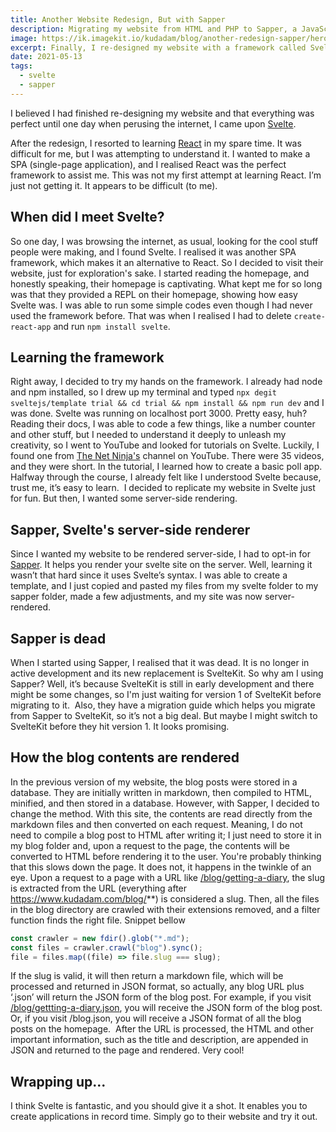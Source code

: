 ```yaml
---
title: Another Website Redesign, But with Sapper
description: Migrating my website from HTML and PHP to Sapper, a JavaScript framework for building web apps
image: https://ik.imagekit.io/kudadam/blog/another-redesign-sapper/hero
excerpt: Finally, I re-designed my website with a framework called Svelte
date: 2021-05-13
tags:
  - svelte
  - sapper
---
```


I believed I had finished re-designing my website and that everything was perfect until one day when perusing the internet, I came upon [Svelte](https://svelte.dev/).

After the redesign, I resorted to learning [React](https://reactjs.org/) in my spare time. It was difficult for me, but I was attempting to understand it. I wanted to make a SPA (single-page application), and I realised React was the perfect framework to assist me. This was not my first attempt at learning React. I’m just not getting it. It appears to be difficult (to me).

## When did I meet Svelte?

So one day, I was browsing the internet, as usual, looking for the cool stuff people were making, and I found Svelte. I realised it was another SPA framework, which makes it an alternative to React. So I decided to visit their website, just for exploration's sake.
I started reading the homepage, and honestly speaking, their homepage is captivating.
What kept me for so long was that they provided a REPL on their homepage, showing how easy Svelte was. I was able to run some simple codes even though I had never used the framework before. That was when I realised I had to delete `create-react-app` and run `npm install svelte`.

## Learning the framework

Right away, I decided to try my hands on the framework. I already had node and npm installed, so I drew up my terminal and typed `npx degit sveltejs/template trial && cd trial && npm install && npm run dev` and I was done. Svelte was running on localhost port 3000. Pretty easy, huh? 
Reading their docs, I was able to code a few things, like a number counter and other stuff, but I needed to understand it deeply to unleash my creativity, so I went to YouTube and looked for tutorials on Svelte. Luckily, I found one from [The Net Ninja's](https://netninja.dev/) channel on YouTube. There were 35 videos, and they were short. In the tutorial, I learned how to create a basic poll app. Halfway through the course, I already felt like I understood Svelte because, trust me, it’s easy to learn. 
I decided to replicate my website in Svelte just for fun. But then, I wanted some server-side rendering.

## Sapper, Svelte's server-side renderer

Since I wanted my website to be rendered server-side, I had to opt-in for [Sapper](https://github.com/sveltejs/sapper). It helps you render your svelte site on the server. Well, learning it wasn’t that hard since it uses Svelte’s syntax. I was able to create a template, and I just copied and pasted my files from my svelte folder to my sapper folder, made a few adjustments, and my site was now server-rendered.

## Sapper is dead

When I started using Sapper, I realised that it was dead. It is no longer in active development and its new replacement is SvelteKit. So why am I using Sapper? Well, it’s because SvelteKit is still in early development and there might be some changes, so I'm just waiting for version 1 of SvelteKit before migrating to it. 
Also, they have a migration guide which helps you migrate from Sapper to SvelteKit, so it’s not a big deal. But maybe I might switch to SvelteKit before they hit version 1. It looks promising.

## How the blog contents are rendered

In the previous version of my website, the blog posts were stored in a database. They are initially written in markdown, then compiled to HTML, minified, and then stored in a database. However, with Sapper, I decided to change the method. With this site, the contents are read directly from the markdown files and then converted on each request. Meaning, I do not need to compile a blog post to HTML after writing it; I just need to store it in my blog folder and, upon a request to the page, the contents will be converted to HTML before rendering it to the user. You're probably thinking that this slows down the page. It does not, it happens in the twinkle of an eye.
Upon a request to a page with a URL like [/blog/getting-a-diary](/blog/getting-a-diary), the slug is extracted from the URL (everything after https://www.kudadam.com/blog/**) is considered a slug. Then, all the files in the blog directory are crawled with their extensions removed, and a filter function finds the right file. Snippet bellow

```javascript
const crawler = new fdir().glob("*.md");
const files = crawler.crawl("blog").sync();
file = files.map((file) => file.slug === slug);
```

If the slug is valid, it will then return a markdown file, which will be processed and returned in JSON format, so actually, any blog URL plus ‘.json’ will return the JSON form of the blog post. For example, if you visit [/blog/gettting-a-diary.json](https://www.kudadam.com/blog/gettting-a-diary.json), you will receive the JSON form of the blog post. Or, if you visit /blog.json, you will receive a JSON format of all the blog posts on the homepage. 
After the URL is processed, the HTML and other important information, such as the title and description, are appended in JSON and returned to the page and rendered. Very cool!

## Wrapping up...

I think Svelte is fantastic, and you should give it a shot. It enables you to create applications in record time. Simply go to their website and try it out.
